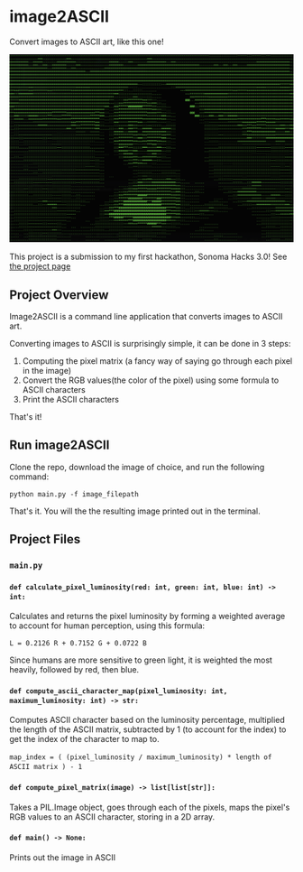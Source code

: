 # image2ASCII
Convert images to ASCII art, like this one!

![La Joconde (Mona Lisa) in ASCII](images/the_mona_lisa_in_ASCII.png)

This project is a submission to my first hackathon, Sonoma Hacks 3.0! See [the project page](https://devpost.com/software/image2ascii)

## Project Overview
Image2ASCII is a command line application that converts images to ASCII art.

Converting images to ASCII is surprisingly simple, it can be done in 3 steps:
1. Computing the pixel matrix (a fancy way of saying go through each pixel in the image)
2. Convert the RGB values(the color of the pixel) using some formula to ASCII characters
3. Print the ASCII characters

That's it!

## Run image2ASCII
Clone the repo, download the image of choice, and run the following command:

```shell
python main.py -f image_filepath
```

That's it. You will the the resulting image printed out in the terminal.

## Project Files

### `main.py`

#### `def calculate_pixel_luminosity(red: int, green: int, blue: int) -> int:`
Calculates and returns the pixel luminosity by forming a weighted average to account for
human perception, using this formula:

    L = 0.2126 R + 0.7152 G + 0.0722 B

Since humans are more sensitive to green light, it is weighted the most heavily, followed
by red, then blue.

#### `def compute_ascii_character_map(pixel_luminosity: int, maximum_luminosity: int) -> str:`
Computes ASCII character based on the luminosity percentage, multiplied the length of the
ASCII matrix, subtracted by 1 (to account for the index) to get the index of the character
to map to.

`map_index = ( (pixel_luminosity / maximum_luminosity) * length of ASCII matrix ) - 1`

#### `def compute_pixel_matrix(image) -> list[list[str]]:`
Takes a PIL.Image object, goes through each of the pixels, maps the pixel's RGB values to
an ASCII character, storing in a 2D array.

#### `def main() -> None:`
Prints out the image in ASCII